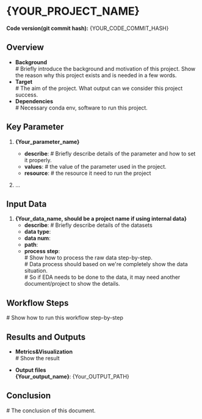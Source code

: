 # {YOUR_PROJECT_NAME}

__Code version(git commit hash):__  {YOUR_CODE_COMMIT_HASH}  


## __Overview__
- __Background__  
  \# Briefly introduce the background and motivation of this project. Show the reason why this project exists and is needed in a few words.   
- __Target__  
  \# The aim of the project. What output can we consider this project success.  
- __Dependencies__  
  \# Necessary conda env, software to run this project.  


## __Key Parameter__  
1. __{Your_parameter_name}__  
    - __describe__: \# Briefly describe details of the parameter and how to set it properly.  
    - __values__: \# the value of the parameter used in the project.  
    - __resource__: \# the resource it need to run the project  

2. ... 


## __Input Data__  
1. __{Your_data_name, should be a project name if using internal data}__
    - __describe__: \#  Briefly describe details of the datasets
    - __data type__: 
    - __data num__: 
    - __path__:  
    - __process step__:  
        \# Show how to process the raw data step-by-step.  
        \# Data process should based on we're completely show the data situation.  
        \# So if EDA needs to be done to the data, it may need another document/project to show the details.  


## __Workflow Steps__  
  \# Show how to run this workflow step-by-step


## __Results and Outputs__ 
- __Metrics&Visualization__  
    \# Show the result

- __Output files__  
  __{Your_output_name}__: {Your_OUTPUT_PATH}  

## __Conclusion__
 \# The conclusion of this document.
 



